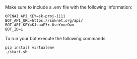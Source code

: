 Make sure to include a .env file with the following information:
```
OPENAI_API_KEY=sk-proj-1111
BOT_API_URL=https://suknet.org/api/
BOT_API_KEY=KJsaaF3r.UseYourOwn
BOT_ID=1
```
To run your bot execute the following commands:
```
pip install virtualenv
./start.sh
```

